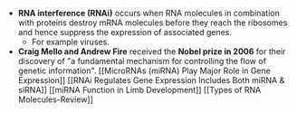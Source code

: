 - **RNA interference (RNAi)** occurs when RNA molecules in combination with proteins destroy mRNA molecules before they reach the ribosomes and hence suppress the expression of associated genes.
	- For example viruses.
- **Craig Mello and Andrew Fire** received the **Nobel prize in 2006** for their discovery of "a fundamental mechanism for controlling the flow of genetic information".
[[MicroRNAs (miRNA) Play Major Role in Gene Expression]]
[[RNAi Regulates Gene Expression Includes Both miRNA & siRNA]]
[[miRNA Function in Limb Development]]
[[Types of RNA Molecules-Review]]
